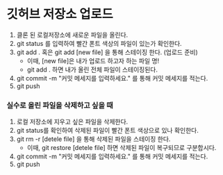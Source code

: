 # 깃허브 저장소 업로드
1. 클론 된 로컬저장소에 새로운 파일을 올린다.
2. git status 를 입력하여 빨간 폰트 색상의 파일이 있는가 확인한다.
3. git add . 혹은 git add [new file] 을 통해 스테이징 한다. (업로드 준비)
	- 이때, [new file]은 내가 업로드 하고자 하는 파일 명!
	- git add . 하면 내가 올린 전체 파일이 스테이징된다.
4. git commit -m "커밋 메세지를 입력하세요." 를 통해 커밋 메세지를 적는다.
5. git push

### 실수로 올린 파일을 삭제하고 싶을 때
1. 로컬 저장소에 지우고 싶은 파일을 삭제한다.
2. git status를 확인하여 삭제된 파일이 빨간 폰트 색상으로 있나 확인한다.
3. git rm -r [detele file] 을 통해 삭제된 파일을 스테이징 한다.
	- 이때, git restore [detele file] 하면 삭제된 파일이 복구되므로 구분합시다.
4. git commit -m "커밋 메세지를 입력하세요." 를 통해 커밋 메세지를 적는다.
5. git push
